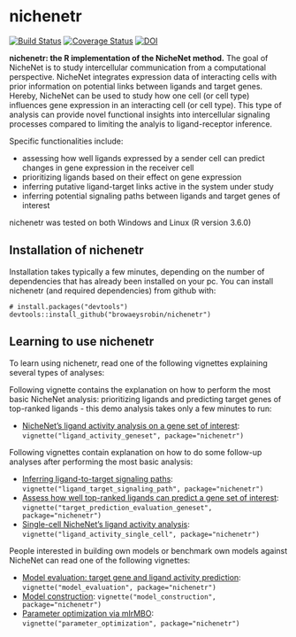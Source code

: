 <!-- README.md is generated from README.Rmd. Please edit that file -->
<!-- github markdown built using
rmarkdown::render("README.Rmd",output_format = "md_document")
-->

nichenetr
=========

[![Build
Status](https://travis-ci.org/browaeysrobin/nichenetr.svg?branch=master)](https://travis-ci.org/browaeysrobin/nichenetr)
[![Coverage
Status](https://codecov.io/gh/browaeysrobin/nichenetr/branch/master/graph/badge.svg)](https://codecov.io/gh/browaeysrobin/nichenetr)
[![DOI](https://zenodo.org/badge/DOI/10.5281/zenodo.1484138.svg)](https://doi.org/10.5281/zenodo.1484138)

**nichenetr: the R implementation of the NicheNet method.** The goal of
NicheNet is to study intercellular communication from a computational
perspective. NicheNet integrates expression data of interacting cells
with prior information on potential links between ligands and target
genes. Hereby, NicheNet can be used to study how one cell (or cell type)
influences gene expression in an interacting cell (or cell type). This
type of analysis can provide novel functional insights into
intercellular signaling processes compared to limiting the analyis to
ligand-receptor inference.

Specific functionalities include:

-   assessing how well ligands expressed by a sender cell can predict
    changes in gene expression in the receiver cell
-   prioritizing ligands based on their effect on gene expression
-   inferring putative ligand-target links active in the system under
    study
-   inferring potential signaling paths between ligands and target genes
    of interest

nichenetr was tested on both Windows and Linux (R version 3.6.0)

Installation of nichenetr
-------------------------

Installation takes typically a few minutes, depending on the number of
dependencies that has already been installed on your pc. You can install
nichenetr (and required dependencies) from github with:

    # install.packages("devtools")
    devtools::install_github("browaeysrobin/nichenetr")

Learning to use nichenetr
-------------------------

To learn using nichenetr, read one of the following vignettes explaining
several types of analyses:

Following vignette contains the explanation on how to perform the most
basic NicheNet analysis: prioritizing ligands and predicting target
genes of top-ranked ligands - this demo analysis takes only a few
minutes to run:

-   [NicheNet’s ligand activity analysis on a gene set of
    interest](vignettes/ligand_activity_geneset.md):
    `vignette("ligand_activity_geneset", package="nichenetr")`

Following vignettes contain explanation on how to do some follow-up
analyses after performing the most basic analysis:

-   [Inferring ligand-to-target signaling
    paths](vignettes/ligand_target_signaling_path.md):
    `vignette("ligand_target_signaling_path", package="nichenetr")`
-   [Assess how well top-ranked ligands can predict a gene set of
    interest](vignettes/target_prediction_evaluation_geneset.md):
    `vignette("target_prediction_evaluation_geneset", package="nichenetr")`
-   [Single-cell NicheNet’s ligand activity
    analysis](vignettes/ligand_activity_single_cell.md):
    `vignette("ligand_activity_single_cell", package="nichenetr")`

People interested in building own models or benchmark own models against
NicheNet can read one of the following vignettes:

-   [Model evaluation: target gene and ligand activity
    prediction](vignettes/model_evaluation.md):
    `vignette("model_evaluation", package="nichenetr")`
-   [Model construction](vignettes/model_construction.md):
    `vignette("model_construction", package="nichenetr")`
-   [Parameter optimization via
    mlrMBO](vignettes/parameter_optimization.md):
    `vignette("parameter_optimization", package="nichenetr")`
